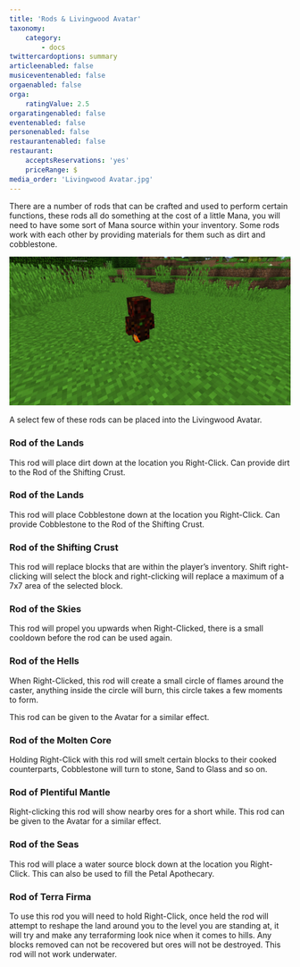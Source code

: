 ```yaml
---
title: 'Rods & Livingwood Avatar'
taxonomy:
    category:
        - docs
twittercardoptions: summary
articleenabled: false
musiceventenabled: false
orgaenabled: false
orga:
    ratingValue: 2.5
orgaratingenabled: false
eventenabled: false
personenabled: false
restaurantenabled: false
restaurant:
    acceptsReservations: 'yes'
    priceRange: $
media_order: 'Livingwood Avatar.jpg'
---
```


There are a number of rods that can be crafted and used to perform certain functions, these rods all do something at the cost of a little Mana, you will need to have some sort of Mana source within your inventory. Some rods work with each other by providing materials for them such as dirt and cobblestone.

![](Livingwood%20Avatar.jpg)

A select few of these rods can be placed into the Livingwood Avatar.

### Rod of the Lands
This rod will place dirt down at the location you Right-Click. Can provide dirt to the Rod of the Shifting Crust.

### Rod of the Lands
This rod will place Cobblestone down at the location you Right-Click. Can provide Cobblestone to the Rod of the Shifting Crust.

### Rod of the Shifting Crust
This rod will replace blocks that are within the player’s inventory. Shift right-clicking will select the block and right-clicking will replace a maximum of a 7x7 area of the selected block.

### Rod of the Skies
This rod will propel you upwards when Right-Clicked, there is a small cooldown before the rod can be used again.

### Rod of the Hells
When Right-Clicked, this rod will create a small circle of flames around the caster, anything inside the circle will burn, this circle takes a few moments to form.

This rod can be given to the Avatar for a similar effect.

### Rod of the Molten Core
Holding Right-Click with this rod will smelt certain blocks to their cooked counterparts, Cobblestone will turn to stone, Sand to Glass and so on.

### Rod of Plentiful Mantle
Right-clicking this rod will show nearby ores for a short while. This rod can be given to the Avatar for a similar effect.

### Rod of the Seas
This rod will place a water source block down at the location you Right-Click. This can also be used to fill the Petal Apothecary.

### Rod of Terra Firma
To use this rod you will need to hold Right-Click, once held the rod will attempt to reshape the land around you to the level you are standing at, it will try and make any terraforming look nice when it comes to hills. Any blocks removed can not be recovered but ores will not be destroyed. This rod will not work underwater.
